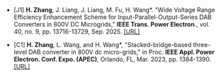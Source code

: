 - [J1] <strong>H. Zhang</strong>, J. Liang, J. Liang, M. Fu, H. Wang*. "Wide Voltage Range Efficiency Enhancement Scheme for Input-Parallel-Output-Series DAB Converters in 800V DC Microgrids," <strong>IEEE Trans. Power Electron</strong>., vol. 40, no. 9, pp. 13716-13729, Sep. 2025. [[URL]](https://ieeexplore.ieee.org/document/10999069)

- [C1] <strong>H. Zhang</strong>, L. Wang, and H. Wang*, "Stacked-bridge-based three-level DAB converter in 800V dc micro-grids," in Proc. <strong>IEEE Appl. Power Electron. Conf. Expo. (APEC)</strong>, Orlando, FL, Mar. 2023, pp. 1384-1390. [[URL]](https://ieeexplore.ieee.org/document/10131446)
